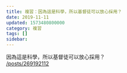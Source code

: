 ```yaml
---
title: 複習：因為這是科學，所以基督徒可以放心採用？
date: 2019-11-11
updated: 1573480800000
category: 複習
tags: []
sidebar: 
---
```


<p>因為這是科學，所以基督徒可以放心採用？<br/>
<a href="/posts/269192112" target="_blank">/posts/269192112</a></p>
<p> </p>

